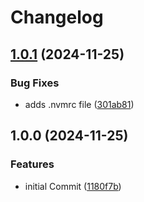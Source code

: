 # Changelog

## [1.0.1](https://github.com/xeel-dev/create-xeel-cli-plugin/compare/v1.0.0...v1.0.1) (2024-11-25)


### Bug Fixes

* adds .nvmrc file ([301ab81](https://github.com/xeel-dev/create-xeel-cli-plugin/commit/301ab81ef11cfbcf162c2a6d62810f4097532632))

## 1.0.0 (2024-11-25)


### Features

* initial Commit ([1180f7b](https://github.com/xeel-dev/create-xeel-cli-plugin/commit/1180f7bd3cb268cd0a8649f526bc16d07cb25184))
